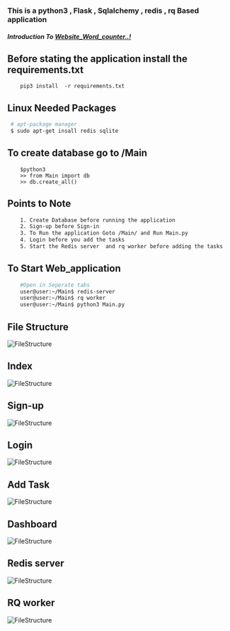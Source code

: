 ### This is a python3 , Flask , Sqlalchemy , redis , rq  Based application


##### Introduction To [Website_Word_counter..!](https://github.com/shinu007/Website_Word_counter)


## Before stating the application install the requirements.txt

```pip3
    pip3 install  -r requirements.txt
```
## Linux  Needed Packages
```bash
 # apt-package manager
 $ sudo apt-get insall redis sqlite  
```
## To create database go to /Main 
```python3
    $python3
    >> from Main import db
    >> db.create_all()
```
## Points to  Note
```bash
    1. Create Database before running the application
    2. Sign-up before Sign-in
    3. To Run the application Goto /Main/ and Run Main.py
    4. Login before you add the tasks
    5. Start the Redis server  and rq worker before adding the tasks
``` 
## To Start Web_application
```bash
    #Open in Seperate tabs
    user@user:~/Main$ redis-server 
    user@user:~/Main$ rq worker
    user@user:~/Main$ python3 Main.py 
```
## File Structure
![FileStructure](/images/Tree.png) <!--.element height="50%" width="50%"-->

## Index
![FileStructure](/images/index.png)

## Sign-up
![FileStructure](/images/sign-up.png)

## Login
![FileStructure](/images/login.png)

## Add Task
![FileStructure](/images/add-task.png)

## Dashboard
![FileStructure](/images/dashboard.png)

## Redis server
![FileStructure](/images/Redis-server.png)

## RQ worker

![FileStructure](/images/rq-worker.png)